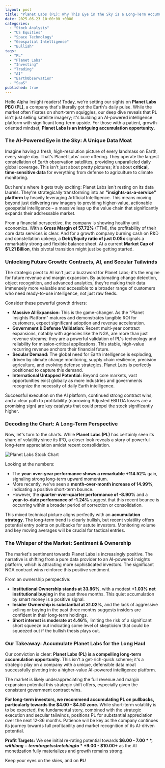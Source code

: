 ```yaml
---
layout: post
title: "Planet Labs (PL): Why This Eye in the Sky is a Long-Term Accumulation Play"
date: 2025-06-23 10:00:00 +0000
categories:
  - "Stock Analysis"
  - "US Equities"
  - "Space Technology"
  - "Geospatial Intelligence"
  - "Bullish"
tags:
  - "PL"
  - "Planet Labs"
  - "Investing"
  - "Trading"
  - "AI"
  - "EarthObservation"
  - "SaaS"
published: true
---
```


Hello Alpha Insight readers! Today, we're setting our sights on **Planet Labs PBC (PL)**, a company that's literally got the Earth's daily pulse. While the market often fixates on short-term squiggles, our deep dive reveals that PL isn't just selling satellite imagery; it's building an AI-powered intelligence platform with significant long-term upside. For those with a patient, growth-oriented mindset, **Planet Labs is an intriguing accumulation opportunity.**

### The AI-Powered Eye in the Sky: A Unique Data Moat

Imagine having a fresh, high-resolution picture of every landmass on Earth, every single day. That's Planet Labs' core offering. They operate the largest constellation of Earth observation satellites, providing unparalleled daily global coverage. This isn't just about pretty pictures; it's about **critical, time-sensitive data** for everything from defense to agriculture to climate monitoring.

But here's where it gets truly exciting: Planet Labs isn't resting on its data laurels. They're strategically transforming into an **"insights-as-a-service" platform** by heavily leveraging Artificial Intelligence. This means moving beyond just delivering raw imagery to providing higher-value, actionable geospatial intelligence – a massive leap up the value chain that significantly expands their addressable market.

From a financial perspective, the company is showing healthy unit economics. With a **Gross Margin of 57.72%** (TTM), the profitability of their core data services is clear. And for a growth company burning cash on R&D and constellation upkeep, a **Debt/Equity ratio of just 0.05x** signals a remarkably strong and flexible balance sheet. At a current **Market Cap of $1.21 Billion**, this pivotal transition might just be getting started.

### Unlocking Future Growth: Contracts, AI, and Secular Tailwinds

The strategic pivot to AI isn't just a buzzword for Planet Labs; it's the engine for future revenue and margin expansion. By automating change detection, object recognition, and advanced analytics, they're making their data immensely more valuable and accessible to a broader range of customers who need ready-to-use intelligence, not just raw feeds.

Consider these powerful growth drivers:

*   **Massive AI Expansion:** This is the game-changer. As the "Planet Insights Platform" matures and demonstrates tangible ROI for customers, expect significant adoption and revenue acceleration.
*   **Government & Defense Validation:** Recent multi-year contract expansions, notably with agencies like the NGA, are more than just revenue streams; they are a powerful validation of PL's technology and reliability for mission-critical applications. This stable, high-value recurring revenue anchors their financial future.
*   **Secular Demand:** The global need for Earth intelligence is exploding, driven by climate change monitoring, supply chain resilience, precision agriculture, and evolving defense strategies. Planet Labs is perfectly positioned to capture this demand.
*   **International Untapped Potential:** Beyond core markets, vast opportunities exist globally as more industries and governments recognize the necessity of daily Earth intelligence.

Successful execution on the AI platform, continued strong contract wins, and a clear path to profitability (narrowing Adjusted EBITDA losses are a promising sign) are key catalysts that could propel the stock significantly higher.

### Decoding the Chart: A Long-Term Perspective

Now, let's turn to the charts. While **Planet Labs (PL)** has certainly seen its share of volatility since its IPO, a closer look reveals a story of powerful long-term appreciation amidst recent consolidation.

![Planet Labs Stock Chart](https://r2.chart-img.com/20250623/tradingview/advanced-chart/af47e0cc-eced-4389-a794-633760aba16.png)

Looking at the numbers:
*   The **year-over-year performance shows a remarkable +114.52%** gain, signaling strong long-term upward momentum.
*   More recently, we've seen a **month-over-month increase of 14.99%**, indicating a positive short-term bounce.
*   However, the **quarter-over-quarter performance of -8.90%** and a **year-to-date performance of -1.24%** suggest that this recent bounce is occurring within a broader period of correction or consolidation.

This mixed technical picture aligns perfectly with an **accumulation strategy**. The long-term trend is clearly bullish, but recent volatility offers potential entry points on pullbacks for astute investors. Monitoring volume and key moving averages will be crucial for tactical entries.

### The Whisper of the Market: Sentiment & Ownership

The market's sentiment towards Planet Labs is increasingly positive. The narrative is shifting from a pure data provider to an AI-powered insights platform, which is attracting more sophisticated investors. The significant NGA contract wins reinforce this positive sentiment.

From an ownership perspective:
*   **Institutional Ownership stands at 33.86%**, with a modest **+1.03% net institutional buying** in the past three months. This quiet accumulation by smart money is a positive signal.
*   **Insider Ownership is substantial at 31.02%**, and the lack of aggressive selling or buying in the past three months suggests insiders are confident in their long-term holdings.
*   **Short interest is moderate at 4.46%**, limiting the risk of a significant short squeeze but indicating some level of skepticism that could be squeezed out if the bullish thesis plays out.

### Our Takeaway: Accumulate Planet Labs for the Long Haul

Our conviction is clear: **Planet Labs (PL) is a compelling long-term accumulation opportunity.** This isn't a get-rich-quick scheme; it's a strategic play on a company with a unique, defensible data moat successfully pivoting into a higher-value AI-powered intelligence platform.

The market is likely underappreciating the full revenue and margin expansion potential this strategic shift offers, especially given the consistent government contract wins.

**For long-term investors, we recommend accumulating PL on pullbacks, particularly towards the $4.00 - $4.50 zone.** While short-term volatility is to be expected, the fundamental story, combined with the strategic execution and secular tailwinds, positions PL for substantial appreciation over the next 12-36 months. Patience will be key as the company continues its journey towards full profitability and market recognition of its AI-driven potential.

**Profit Targets:** We see initial re-rating potential towards **$6.00 - $7.00**, with long-term targets stretching to **$9.00 - $10.00+** as the AI monetization fully materializes and growth remains strong.

Keep your eyes on the skies, and on **PL**!